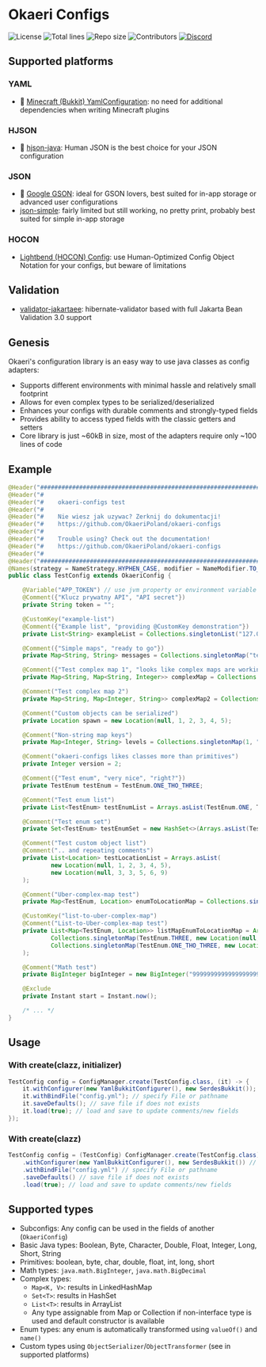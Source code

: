 # Okaeri Configs 

![License](https://img.shields.io/github/license/OkaeriPoland/okaeri-configs)
![Total lines](https://img.shields.io/tokei/lines/github/OkaeriPoland/okaeri-configs)
![Repo size](https://img.shields.io/github/repo-size/OkaeriPoland/okaeri-configs)
![Contributors](https://img.shields.io/github/contributors/OkaeriPoland/okaeri-configs)
[![Discord](https://img.shields.io/discord/589089838200913930)](https://discord.gg/hASN5eX)


## Supported platforms
### YAML
- 🌟 [Minecraft (Bukkit) YamlConfiguration](https://github.com/OkaeriPoland/okaeri-configs/tree/master/yaml-bukkit): no need for additional dependencies when writing Minecraft plugins
### HJSON
- 🌟 [hjson-java](https://github.com/OkaeriPoland/okaeri-configs/tree/master/hjson): Human JSON is the best choice for your JSON configuration
### JSON
- 🌟 [Google GSON](https://github.com/OkaeriPoland/okaeri-configs/tree/master/json-gson): ideal for GSON lovers, best suited for in-app storage or advanced user configurations
- [json-simple](https://github.com/OkaeriPoland/okaeri-configs/tree/master/json-simple): fairly limited but still working, no pretty print, probably best suited for simple in-app storage
### HOCON
- [Lightbend (HOCON) Config](https://github.com/OkaeriPoland/okaeri-configs/tree/master/hocon-lightbend): use Human-Optimized Config Object Notation for your configs, but beware of limitations

## Validation
- [validator-jakartaee](https://github.com/OkaeriPoland/okaeri-configs/tree/master/validator-jakartaee): hibernate-validator based with full Jakarta Bean Validation 3.0 support

## Genesis

Okaeri's configuration library is an easy way to use java classes as config adapters:

- Supports different environments with minimal hassle and relatively small footprint
- Allows for even complex types to be serialized/deserialized
- Enhances your configs with durable comments and strongly-typed fields
- Provides ability to access typed fields with the classic getters and setters
- Core library is just ~60kB in size, most of the adapters require only ~100 lines of code

## Example

```java
@Header("################################################################")
@Header("#                                                              #")
@Header("#    okaeri-configs test                                       #")
@Header("#                                                              #")
@Header("#    Nie wiesz jak uzywac? Zerknij do dokumentacji!            #")
@Header("#    https://github.com/OkaeriPoland/okaeri-configs            #")
@Header("#                                                              #")
@Header("#    Trouble using? Check out the documentation!               #")
@Header("#    https://github.com/OkaeriPoland/okaeri-configs            #")
@Header("#                                                              #")
@Header("################################################################")
@Names(strategy = NameStrategy.HYPHEN_CASE, modifier = NameModifier.TO_LOWER_CASE)
public class TestConfig extends OkaeriConfig {

    @Variable("APP_TOKEN") // use jvm property or environment variable if available
    @Comment({"Klucz prywatny API", "API secret"})
    private String token = "";

    @CustomKey("example-list")
    @Comment({"Example list", "providing @CustomKey demonstration"})
    private List<String> exampleList = Collections.singletonList("127.0.0.1");

    @Comment({"Simple maps", "ready to go"})
    private Map<String, String> messages = Collections.singletonMap("test", "testing");

    @Comment({"Test complex map 1", "looks like complex maps are working too"})
    private Map<String, Map<String, Integer>> complexMap = Collections.singletonMap("aa", Collections.singletonMap("bb", 222));

    @Comment("Test complex map 2")
    private Map<String, Map<Integer, String>> complexMap2 = Collections.singletonMap("bb", Collections.singletonMap(232, "aadda"));

    @Comment("Custom objects can be serialized")
    private Location spawn = new Location(null, 1, 2, 3, 4, 5);

    @Comment("Non-string map keys")
    private Map<Integer, String> levels = Collections.singletonMap(1, "aaaaaa");

    @Comment("okaeri-configs likes classes more than primitives")
    private Integer version = 2;

    @Comment({"Test enum", "very nice", "right?"})
    private TestEnum testEnum = TestEnum.ONE_THO_THREE;

    @Comment("Test enum list")
    private List<TestEnum> testEnumList = Arrays.asList(TestEnum.ONE, TestEnum.ONE_THO_THREE);

    @Comment("Test enum set")
    private Set<TestEnum> testEnumSet = new HashSet<>(Arrays.asList(TestEnum.ONE, TestEnum.ONE_THO_THREE));

    @Comment("Test custom object list")
    @Comment(".. and repeating comments")
    private List<Location> testLocationList = Arrays.asList(
            new Location(null, 1, 2, 3, 4, 5),
            new Location(null, 3, 3, 5, 6, 9)
    );

    @Comment("Uber-complex-map test")
    private Map<TestEnum, Location> enumToLocationMap = Collections.singletonMap(TestEnum.THREE, new Location(null, 1, 2, 3, 4, 5));

    @CustomKey("list-to-uber-complex-map")
    @Comment("List-to-Uber-complex-map test")
    private List<Map<TestEnum, Location>> listMapEnumToLocationMap = Arrays.asList(
            Collections.singletonMap(TestEnum.THREE, new Location(null, 1, 2, 3, 4, 5)),
            Collections.singletonMap(TestEnum.ONE_THO_THREE, new Location(null, 3, 2, 3, 4, 5))
    );

    @Comment("Math test")
    private BigInteger bigInteger = new BigInteger("999999999999999999999999999999999999999999999999999999999999999999999999999999999999999999999999999999999999876543210");

    @Exclude
    private Instant start = Instant.now();

    /* ... */
}
```

## Usage

### With create(clazz, initializer)
```java
TestConfig config = ConfigManager.create(TestConfig.class, (it) -> {
    it.withConfigurer(new YamlBukkitConfigurer(), new SerdesBukkit()); // specify configurer implementation, optionally additional serdes packages
    it.withBindFile("config.yml"); // specify File or pathname
    it.saveDefaults(); // save file if does not exists
    it.load(true); // load and save to update comments/new fields 
});
```

### With create(clazz)
```java
TestConfig config = (TestConfig) ConfigManager.create(TestConfig.class)
    .withConfigurer(new YamlBukkitConfigurer(), new SerdesBukkit()) // specify configurer implementation, optionally additional serdes packages
    .withBindFile("config.yml") // specify File or pathname
    .saveDefaults() // save file if does not exists
    .load(true); // load and save to update comments/new fields
````

## Supported types

- Subconfigs: Any config can be used in the fields of another (`OkaeriConfig`)
- Basic Java types: Boolean, Byte, Character, Double, Float, Integer, Long, Short, String
- Primitives: boolean, byte, char, double, float, int, long, short
- Math types: `java.math.BigInteger`, `java.math.BigDecimal`
- Complex types:
    - `Map<K, V>`: results in LinkedHashMap
    - `Set<T>`: results in HashSet
    - `List<T>`: results in ArrayList
    - Any type assignable from Map or Collection if non-interface type is used and default constructor is available
- Enum types: any enum is automatically transformed using `valueOf()` and `name()`
- Custom types using `ObjectSerializer`/`ObjectTransformer` (see in supported platforms)
